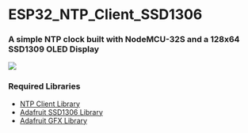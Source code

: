 <h1>ESP32_NTP_Client_SSD1306 </h1>
<h3>A simple NTP clock built with NodeMCU-32S and a 128x64 SSD1309 OLED Display</h3>
<img src="https://user-images.githubusercontent.com/11696874/76749558-5570f980-6785-11ea-8924-a3a85d2185e9.jpg">
<h3>Required Libraries</h3>
<ul>
  <li><a href="https://github.com/arduino-libraries/NTPClient">NTP Client Library</a>
  <li><a href="https://github.com/adafruit/Adafruit_SSD1306">Adafruit SSD1306 Library</a>
  <li><a href="https://github.com/adafruit/Adafruit-GFX-Library">Adafruit GFX Library</a>
</ul>

